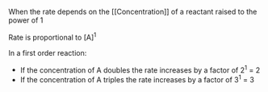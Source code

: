 When the rate depends on the [[Concentration]] of a reactant raised to the power of 1

Rate is proportional to [A]<sup>1</sup>

In a first order reaction: 
- If the concentration of A doubles the rate increases by a factor of 2<sup>1</sup> = 2
- If the concentration of A triples the rate increases by a factor of 3<sup>1</sup> = 3